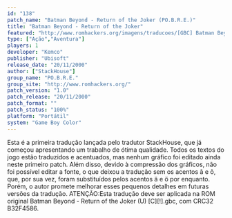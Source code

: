 ```yaml
---
id: "138"
patch_name: "Batman Beyond - Return of the Joker (PO.B.R.E.)"
title: "Batman Beyond - Return of the Joker"
featured: "http://www.romhackers.org/imagens/traducoes/[GBC] Batman Beyond - Return of the Joker - POBRE - 1.png"
type: ["Ação","Aventura"]
players: 1
developer: "Kemco"
publisher: "Ubisoft"
release_date: "20/11/2000"
author: ["StackHouse"]
group_name: "PO.B.R.E."
group_site: "http://www.romhackers.org/"
patch_version: "1.0"
patch_release: "20/11/2000"
patch_format: ""
patch_status: "100%"
platform: "Portátil"
system: "Game Boy Color"
---
```


Esta é a primeira tradução lançada pelo tradutor StackHouse, que já começou apresentando um trabalho de ótima qualidade. Todos os textos do jogo estão traduzidos e acentuados, mas nenhum gráfico foi editado ainda neste primeiro patch. Além disso, devido à compressão dos gráficos, não foi possível editar a fonte, o que deixou a tradução sem os acentos ã e õ, que, por sua vez, foram substituídos pelos acentos ä e ö por enquanto. Porém, o autor promete melhorar esses pequenos detalhes em futuras versões da tradução. ATENÇÃO:Esta tradução deve ser aplicada na ROM original Batman Beyond - Return of the Joker (U) [C][!].gbc, com CRC32 B32F4586.